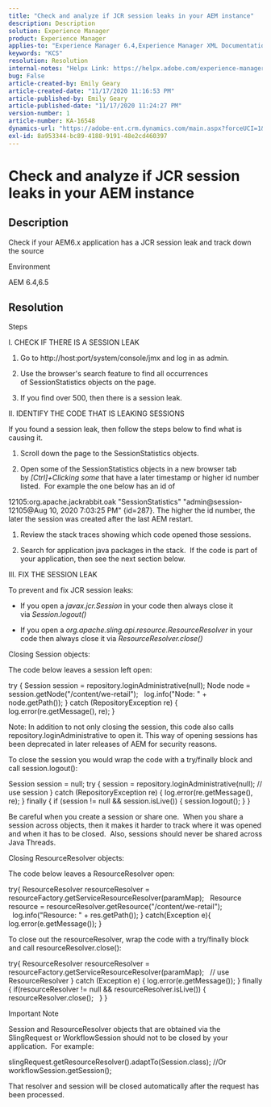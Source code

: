 ```yaml
---
title: "Check and analyze if JCR session leaks in your AEM instance"
description: Description
solution: Experience Manager
product: Experience Manager
applies-to: "Experience Manager 6.4,Experience Manager XML Documentation for Adobe Experience Manager,Experience Manager XML Documentation Add-on for Adobe Experience Manager,Experience Manager 6.5,Experience Manager"
keywords: "KCS"
resolution: Resolution
internal-notes: "Helpx Link: https://helpx.adobe.com/experience-manager/kb/check-and-analyze-if-JCR-session-leaks-in-your-AEM-instance.html"
bug: False
article-created-by: Emily Geary
article-created-date: "11/17/2020 11:16:53 PM"
article-published-by: Emily Geary
article-published-date: "11/17/2020 11:24:27 PM"
version-number: 1
article-number: KA-16548
dynamics-url: "https://adobe-ent.crm.dynamics.com/main.aspx?forceUCI=1&pagetype=entityrecord&etn=knowledgearticle&id=6c27d5f9-2a29-eb11-a813-000d3a303484"
exl-id: 8a953344-bc89-4188-9191-48e2cd460397
---
```

# Check and analyze if JCR session leaks in your AEM instance

## Description

Check if your AEM6.x application has a JCR session leak and track down the source


Environment



AEM 6.4,6.5

## Resolution

Steps

I. CHECK IF THERE IS A SESSION LEAK



1. Go to http://host:port/system/console/jmx and log in as admin.
 
2. Use the browser's search feature to find all occurrences of SessionStatistics objects on the page.
 
3. If you find over 500, then there is a session leak.




II. IDENTIFY THE CODE THAT IS LEAKING SESSIONS

If you found a session leak, then follow the steps below to find what is causing it.

1. Scroll down the page to the SessionStatistics objects.
 
2. Open some of the SessionStatistics objects in a new browser tab by *[Ctrl]+Clicking some* that have a later timestamp or higher id number listed.  For example the one below has an id of




12105:org.apache.jackrabbit.oak "SessionStatistics" "admin@session-12105@Aug 10, 2020 7:03:25 PM" {id=287}. The higher the id number, the later the session was created after the last AEM restart.

1. Review the stack traces showing which code opened those sessions.
 
2. Search for application java packages in the stack.  If the code is part of your application, then see the next section below.




III. FIX THE SESSION LEAK

To prevent and fix JCR session leaks:

* If you open a *javax.jcr.Session* in your code then always close it via *Session.logout()*
 
* If you open a *org.apache.sling.api.resource.ResourceResolver* in your code then always close it via *ResourceResolver.close()*




Closing Session objects:

The code below leaves a session left open:

try { Session session = repository.loginAdministrative(null); Node node = session.getNode("/content/we-retail");   log.info("Node: " + node.getPath()); } catch (RepositoryException re) { log.error(re.getMessage(), re); }


Note: In addition to not only closing the session, this code also calls repository.loginAdministrative to open it. This way of opening sessions has been deprecated in later releases of AEM for security reasons.



To close the session you would wrap the code with a try/finally block and call session.logout():

Session session = null; try { session = repository.loginAdministrative(null); // use session } catch (RepositoryException re) { log.error(re.getMessage(), re); } finally { if (session != null && session.isLive()) { session.logout(); } }

Be careful when you create a session or share one.  When you share a session across objects, then it makes it harder to track where it was opened and when it has to be closed.  Also, sessions should never be shared across Java Threads.

Closing ResourceResolver objects:

The code below leaves a ResourceResolver open:

try{ ResourceResolver resourceResolver = resourceFactory.getServiceResourceResolver(paramMap);   Resource resource = resourceResolver.getResource("/content/we-retail");   log.info("Resource: " + res.getPath()); } catch(Exception e){ log.error(e.getMessage()); }

To close out the resourceResolver, wrap the code with a try/finally block and call resourceResolver.close():

try{ ResourceResolver resourceResolver = resourceFactory.getServiceResourceResolver(paramMap);   // use ResourceResolver } catch (Exception e) { log.error(e.getMessage()); } finally { if(resourceResolver != null && resourceResolver.isLive()) { resourceResolver.close();   } }


Important Note



Session and ResourceResolver objects that are obtained via the SlingRequest or WorkflowSession should not to be closed by your application.  For example:

slingRequest.getResourceResolver().adaptTo(Session.class); //Or workflowSession.getSession();

That resolver and session will be closed automatically after the request has been processed.
